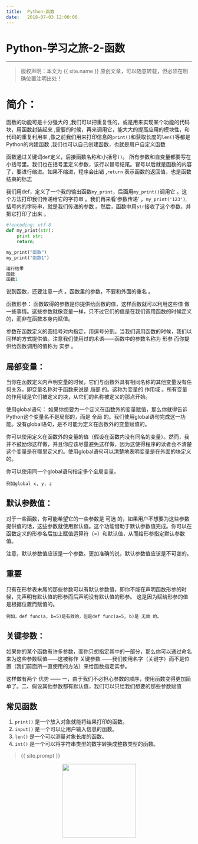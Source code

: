 ```yaml
---              
title:  Python-函数
date:   2018-07-03 12:00:00
---
```

# Python-学习之旅-2-函数

***
> 版权声明：本文为 {{ site.name }} 原创文章，可以随意转载，但必须在明确位置注明出处！

# 简介：

函数的功能可是十分强大的 ,我们可以把重复性的，或是用来实现某个功能的代码块，用函数封装起来 ,需要的时候，再来调用它，能大大的提高应用的模块性，和代码的重复利用率 ,像之前我们用来打印信息的`print()`和获取长度的`len()`等都是Python的内建函数 ,我们也可以自己创建函数，也就是用户自定义函数 

函数通过关键词`def`定义，后接函数名称和小括号`()`。 所有参数和自变量都要写在小括号里。我们也在括号里定义参数，该行以冒号结尾。冒号以后就是函数的内容了，要进行缩进。如果不缩进，程序会出错 ,`return` 表示函数的返回值，也是函数结束的标志 

我们用def，定义了一个我的输出函数`my_print`，后面用`my_print()`调用它 。这个方法打印我们传递给它的字符串 。我们再来看‘参数传递’ 。`my_print('123')`,括号内的字符串，就是我们传递的参数 。然后，函数中用`str`接收了这个参数，并把它打印了出来 。

```python
#!encoding: utf-8
def my_print(str):
    print str;
    return;

my_print("函数")
my_print("函数1")

运行结果
函数
函数1
```

说到函数，还要注意一点 。函数里的参数，不要和外面的重名 。

函数形参：
函数取得的参数是你提供给函数的值，这样函数就可以利用这些值 做 一些事情。这些参数就像变量一样，只不过它们的值是在我们调用函数的时候定义的，而非在函数本身内赋值。

参数在函数定义的圆括号对内指定，用逗号分割。当我们调用函数的时候，我们以同样的方式提供值。注意我们使用过的术语——函数中的参数名称为 形参 而你提供给函数调用的值称为 实参 。

## 局部变量：
当你在函数定义内声明变量的时候，它们与函数外具有相同名称的其他变量没有任何关系，即变量名称对于函数来说是 局部 的。这称为变量的 作用域 。所有变量的作用域是它们被定义的块，从它们的名称被定义的那点开始。

使用global语句：
如果你想要为一个定义在函数外的变量赋值，那么你就得告诉Python这个变量名不是局部的，而是 全局 的。我们使用global语句完成这一功能。没有global语句，是不可能为定义在函数外的变量赋值的。

你可以使用定义在函数外的变量的值（假设在函数内没有同名的变量）。然而，我并不鼓励你这样做，并且你应该尽量避免这样做，因为这使得程序的读者会不清楚这个变量是在哪里定义的。使用global语句可以清楚地表明变量是在外面的块定义的。

你可以使用同一个global语句指定多个全局变量。

```
例如global x, y, z
```

## 默认参数值：
对于一些函数，你可能希望它的一些参数是 可选 的，如果用户不想要为这些参数提供值的话，这些参数就使用默认值。这个功能借助于默认参数值完成。你可以在函数定义的形参名后加上赋值运算符（=）和默认值，从而给形参指定默认参数值。

注意，默认参数值应该是一个参数。更加准确的说，默认参数值应该是不可变的。

## 重要
只有在形参表末尾的那些参数可以有默认参数值，即你不能在声明函数形参的时候，先声明有默认值的形参而后声明没有默认值的形参。
这是因为赋给形参的值是根据位置而赋值的。

```
例如，def func(a, b=5)是有效的，但是def func(a=5, b)是 无效 的。 
```

## 关键参数：
如果你的某个函数有许多参数，而你只想指定其中的一部分，那么你可以通过命名来为这些参数赋值——这被称作 关键参数 ——我们使用名字（关键字）而不是位置（我们前面所一直使用的方法）来给函数指定实参。

这样做有两个 优势 —— 一，由于我们不必担心参数的顺序，使用函数变得更加简单了。二、假设其他参数都有默认值，我们可以只给我们想要的那些参数赋值

## 常见函数

1. `print()` 是一个放入对象就能将结果打印的函数。
2. `input()`  是一个可以让用户输入信息的函数。
3. `len()` 是一个可以测量对象长度的函数。
4. `int()` 是一个可以将字符串类型的数字转换成整数类型的函数。

> {{ site.prompt }}

<div  align="center">
<img src="https://rengui520.github.io/images/wechart.jpg" width = "200" height = "200"/>